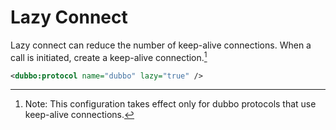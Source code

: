 # Lazy Connect

Lazy connect can reduce the number of keep-alive connections. When a call is initiated, create a keep-alive connection.[^1]

```xml
<dubbo:protocol name="dubbo" lazy="true" />
```

[^1]: Note: This configuration takes effect only for dubbo protocols that use keep-alive connections.
